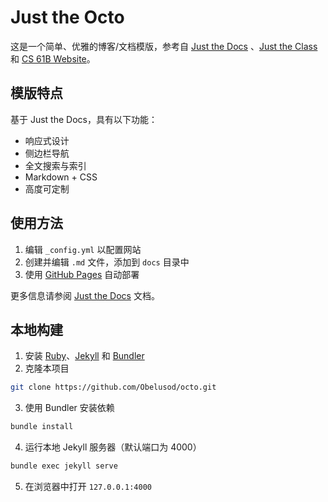 # Just the Octo

这是一个简单、优雅的博客/文档模版，参考自 [Just the Docs](https://github.com/just-the-docs/just-the-docs) 、[Just the Class](https://github.com/kevinlin1/just-the-class) 和 [CS 61B Website](https://github.com/Berkeley-CS61B/skeleton-sp24)。

## 模版特点

基于 Just the Docs，具有以下功能：

- 响应式设计
- 侧边栏导航
- 全文搜索与索引
- Markdown + CSS
- 高度可定制

## 使用方法

1. 编辑 `_config.yml` 以配置网站
2. 创建并编辑 `.md` 文件，添加到 `docs` 目录中
3. 使用 [GitHub Pages](https://pages.github.com) 自动部署

更多信息请参阅 [Just the Docs](https://just-the-docs.com) 文档。

## 本地构建

1. 安装 [Ruby](https://www.ruby-lang.org)、[Jekyll](https://jekyllrb.com) 和 [Bundler](https://bundler.io)
2. 克隆本项目
```bash
git clone https://github.com/Obelusod/octo.git
```
3. 使用 Bundler 安装依赖
```bash
bundle install
```
4. 运行本地 Jekyll 服务器（默认端口为 4000）
```bash
bundle exec jekyll serve
```
5. 在浏览器中打开 `127.0.0.1:4000`
